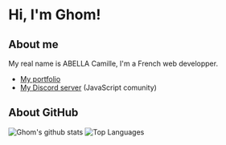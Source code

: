 # Hi, I'm Ghom!

## About me

My real name is ABELLA Camille, I'm a French web developper.

- [My portfolio](https://CamilleAbella.github.io)
- [My Discord server](https://discord.gg/3vC2XWK) (JavaScript comunity)

## About GitHub

![Ghom's github stats](https://github-readme-stats.vercel.app/api?username=CamilleAbella&count_private=true&show_icons=true&theme=gruvbox)
![Top Languages](https://github-readme-stats.vercel.app/api/top-langs/?username=CamilleAbella&count_private=true&show_icons=true&theme=gruvbox&layout=compact)
